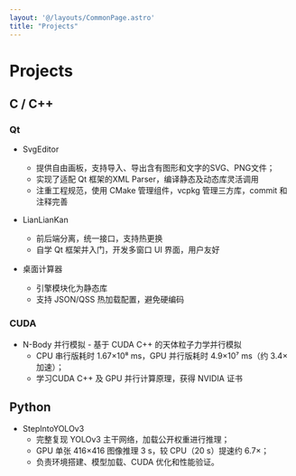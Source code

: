 ```yaml
---
layout: '@/layouts/CommonPage.astro'
title: "Projects"
---
```


# Projects

## C / C++

### Qt

- SvgEditor
  - 提供自由画板，支持导入、导出含有图形和文字的SVG、PNG文件；
  - 实现了适配 Qt 框架的XML Parser，编译静态及动态库灵活调用
  - 注重工程规范，使用 CMake 管理组件，vcpkg 管理三方库，commit 和注释完善

- LianLianKan
  - 前后端分离，统一接口，支持热更换
  - 自学 Qt 框架并入门，开发多窗口 UI 界面，用户友好
- 桌面计算器
  - 引擎模块化为静态库
  - 支持 JSON/QSS 热加载配置，避免硬编码

### CUDA

- N-Body 并行模拟 - 基于 CUDA C++ 的天体粒子力学并行模拟
  - CPU 串行版耗时 1.67×10⁸ ms，GPU 并行版耗时 4.9×10⁷ ms（约 3.4× 加速）；
  - 学习CUDA C++ 及 GPU 并行计算原理，获得 NVIDIA 证书

## Python

- StepIntoYOLOv3
  - 完整复现 YOLOv3 主干网络，加载公开权重进行推理；
  - GPU 单张 416×416 图像推理 3 s，较 CPU（20 s）提速约 6.7×；
  - 负责环境搭建、模型加载、CUDA 优化和性能验证。